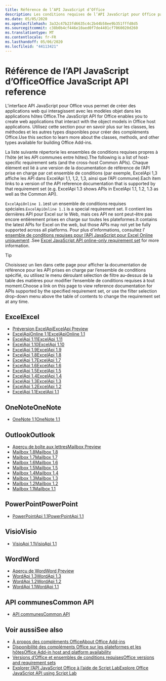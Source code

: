```yaml
---
title: Référence de l’API JavaScript d’Office
description: Les conditions requises de l’API JavaScript pour Office par hôte.
ms.date: 05/05/2020
ms.openlocfilehash: 3a32c47b23fd6635c4c2b44b58ee9b351fffd8d5
ms.sourcegitcommit: c38b0b4cf446e10aed0f7de4401cf7060020d260
ms.translationtype: MT
ms.contentlocale: fr-FR
ms.lasthandoff: 05/06/2020
ms.locfileid: "44113421"
---
```

# <a name="office-javascript-api-reference"></a><span data-ttu-id="8fcf6-103">Référence de l’API JavaScript d’Office</span><span class="sxs-lookup"><span data-stu-id="8fcf6-103">Office JavaScript API reference</span></span>

<span data-ttu-id="8fcf6-104">L’interface API JavaScript pour Office vous permet de créer des applications web qui interagissent avec les modèles objet dans les applications hôtes Office.</span><span class="sxs-lookup"><span data-stu-id="8fcf6-104">The JavaScript API for Office enables you to create web applications that interact with the object models in Office host applications.</span></span> <span data-ttu-id="8fcf6-105">Utilisez cette section pour en savoir plus sur les classes, les méthodes et les autres types disponibles pour créer des compléments Office.</span><span class="sxs-lookup"><span data-stu-id="8fcf6-105">Use this section to learn more about the classes, methods, and other types available for building Office Add-ins.</span></span>

<span data-ttu-id="8fcf6-106">La liste suivante répertorie les ensembles de conditions requises propres à l’hôte (et les API communes entre hôtes).</span><span class="sxs-lookup"><span data-stu-id="8fcf6-106">The following is a list of host-specific requirement sets (and the cross-host Common APIs).</span></span> <span data-ttu-id="8fcf6-107">Chaque élément est lié à une version de la documentation de référence de l’API prise en charge par cet ensemble de conditions (par exemple, ExcelApi 1,3 affiche les API dans ExcelApi 1,1, 1,2, 1,3, ainsi que l’API commune).</span><span class="sxs-lookup"><span data-stu-id="8fcf6-107">Each item links to a version of the API reference documentation that is supported by that requirement set (e.g. ExcelApi 1.3 shows APIs in ExcelApi 1.1, 1.2, 1.3 as well as the Common API).</span></span>

<span data-ttu-id="8fcf6-108">`ExcelApiOnline 1.1`est un ensemble de conditions requises spéciales.</span><span class="sxs-lookup"><span data-stu-id="8fcf6-108">`ExcelApiOnline 1.1` is a special requirement set.</span></span> <span data-ttu-id="8fcf6-109">Il contient les dernières API pour Excel sur le Web, mais ces API ne sont peut-être pas encore entièrement prises en charge sur toutes les plateformes.</span><span class="sxs-lookup"><span data-stu-id="8fcf6-109">It contains the latest APIs for Excel on the web, but those APIs may not yet be fully supported across all platforms.</span></span> <span data-ttu-id="8fcf6-110">Pour plus d’informations, consultez l' [ensemble de conditions requises pour l’API JavaScript pour Excel Online uniquement](/office/dev/add-ins/reference/requirement-sets/excel-api-online-requirement-set) .</span><span class="sxs-lookup"><span data-stu-id="8fcf6-110">See [Excel JavaScript API online-only requirement set](/office/dev/add-ins/reference/requirement-sets/excel-api-online-requirement-set) for more information.</span></span>

> [!TIP]
> <span data-ttu-id="8fcf6-111">Choisissez un lien dans cette page pour afficher la documentation de référence pour les API prises en charge par l’ensemble de conditions spécifié, ou utilisez le menu déroulant sélection de filtre au-dessus de la table des matières pour modifier l’ensemble de conditions requises à tout moment.</span><span class="sxs-lookup"><span data-stu-id="8fcf6-111">Choose a link on this page to view reference documentation for APIs supported by the specified requirement set, or use the filter selection drop-down menu above the table of contents to change the requirement set at any time.</span></span>

## <a name="excel"></a><span data-ttu-id="8fcf6-112">Excel</span><span class="sxs-lookup"><span data-stu-id="8fcf6-112">Excel</span></span>

- [<span data-ttu-id="8fcf6-113">Préversion ExcelApi</span><span class="sxs-lookup"><span data-stu-id="8fcf6-113">ExcelApi Preview</span></span>](/javascript/api/excel?view=excel-js-preview)
- [<span data-ttu-id="8fcf6-114">ExcelApiOnline 1,1</span><span class="sxs-lookup"><span data-stu-id="8fcf6-114">ExcelApiOnline 1.1</span></span>](/javascript/api/excel?view=excel-js-online)
- [<span data-ttu-id="8fcf6-115">ExcelApi 1,11</span><span class="sxs-lookup"><span data-stu-id="8fcf6-115">ExcelApi 1.11</span></span>](/javascript/api/excel?view=excel-js-1.11)
- [<span data-ttu-id="8fcf6-116">ExcelApi 1.10</span><span class="sxs-lookup"><span data-stu-id="8fcf6-116">ExcelApi 1.10</span></span>](/javascript/api/excel?view=excel-js-1.10)
- [<span data-ttu-id="8fcf6-117">ExcelApi 1.9</span><span class="sxs-lookup"><span data-stu-id="8fcf6-117">ExcelApi 1.9</span></span>](/javascript/api/excel?view=excel-js-1.9)
- [<span data-ttu-id="8fcf6-118">ExcelApi 1.8</span><span class="sxs-lookup"><span data-stu-id="8fcf6-118">ExcelApi 1.8</span></span>](/javascript/api/excel?view=excel-js-1.8)
- [<span data-ttu-id="8fcf6-119">ExcelApi 1.7</span><span class="sxs-lookup"><span data-stu-id="8fcf6-119">ExcelApi 1.7</span></span>](/javascript/api/excel?view=excel-js-1.7)
- [<span data-ttu-id="8fcf6-120">ExcelApi 1.6</span><span class="sxs-lookup"><span data-stu-id="8fcf6-120">ExcelApi 1.6</span></span>](/javascript/api/excel?view=excel-js-1.6)
- [<span data-ttu-id="8fcf6-121">ExcelApi 1.5</span><span class="sxs-lookup"><span data-stu-id="8fcf6-121">ExcelApi 1.5</span></span>](/javascript/api/excel?view=excel-js-1.5)
- [<span data-ttu-id="8fcf6-122">ExcelApi 1.4</span><span class="sxs-lookup"><span data-stu-id="8fcf6-122">ExcelApi 1.4</span></span>](/javascript/api/excel?view=excel-js-1.4)
- [<span data-ttu-id="8fcf6-123">ExcelApi 1.3</span><span class="sxs-lookup"><span data-stu-id="8fcf6-123">ExcelApi 1.3</span></span>](/javascript/api/excel?view=excel-js-1.3)
- [<span data-ttu-id="8fcf6-124">ExcelApi 1.2</span><span class="sxs-lookup"><span data-stu-id="8fcf6-124">ExcelApi 1.2</span></span>](/javascript/api/excel?view=excel-js-1.2)
- [<span data-ttu-id="8fcf6-125">ExcelApi 1.1</span><span class="sxs-lookup"><span data-stu-id="8fcf6-125">ExcelApi 1.1</span></span>](/javascript/api/excel?view=excel-js-1.1)

## <a name="onenote"></a><span data-ttu-id="8fcf6-126">OneNote</span><span class="sxs-lookup"><span data-stu-id="8fcf6-126">OneNote</span></span>

- [<span data-ttu-id="8fcf6-127">OneNote 1,1</span><span class="sxs-lookup"><span data-stu-id="8fcf6-127">OneNote 1.1</span></span>](/javascript/api/onenote?view=onenote-js-1.1)

## <a name="outlook"></a><span data-ttu-id="8fcf6-128">Outlook</span><span class="sxs-lookup"><span data-stu-id="8fcf6-128">Outlook</span></span>

- [<span data-ttu-id="8fcf6-129">Aperçu de boîte aux lettres</span><span class="sxs-lookup"><span data-stu-id="8fcf6-129">Mailbox Preview</span></span>](/javascript/api/outlook?view=outlook-js-preview)
- [<span data-ttu-id="8fcf6-130">Mailbox 1.8</span><span class="sxs-lookup"><span data-stu-id="8fcf6-130">Mailbox 1.8</span></span>](/javascript/api/outlook?view=outlook-js-1.8)
- [<span data-ttu-id="8fcf6-131">Mailbox 1.7</span><span class="sxs-lookup"><span data-stu-id="8fcf6-131">Mailbox 1.7</span></span>](/javascript/api/outlook?view=outlook-js-1.7)
- [<span data-ttu-id="8fcf6-132">Mailbox 1.6</span><span class="sxs-lookup"><span data-stu-id="8fcf6-132">Mailbox 1.6</span></span>](/javascript/api/outlook?view=outlook-js-1.6)
- [<span data-ttu-id="8fcf6-133">Mailbox 1.5</span><span class="sxs-lookup"><span data-stu-id="8fcf6-133">Mailbox 1.5</span></span>](/javascript/api/outlook?view=outlook-js-1.5)
- [<span data-ttu-id="8fcf6-134">Mailbox 1.4</span><span class="sxs-lookup"><span data-stu-id="8fcf6-134">Mailbox 1.4</span></span>](/javascript/api/outlook?view=outlook-js-1.4)
- [<span data-ttu-id="8fcf6-135">Mailbox 1.3</span><span class="sxs-lookup"><span data-stu-id="8fcf6-135">Mailbox 1.3</span></span>](/javascript/api/outlook?view=outlook-js-1.3)
- [<span data-ttu-id="8fcf6-136">Mailbox 1.2</span><span class="sxs-lookup"><span data-stu-id="8fcf6-136">Mailbox 1.2</span></span>](/javascript/api/outlook?view=outlook-js-1.2)
- [<span data-ttu-id="8fcf6-137">Mailbox 1.1</span><span class="sxs-lookup"><span data-stu-id="8fcf6-137">Mailbox 1.1</span></span>](/javascript/api/outlook?view=outlook-js-1.1)

## <a name="powerpoint"></a><span data-ttu-id="8fcf6-138">PowerPoint</span><span class="sxs-lookup"><span data-stu-id="8fcf6-138">PowerPoint</span></span>

- [<span data-ttu-id="8fcf6-139">PowerPointApi 1.1</span><span class="sxs-lookup"><span data-stu-id="8fcf6-139">PowerPointApi 1.1</span></span>](/javascript/api/powerpoint?view=powerpoint-js-1.1)

## <a name="visio"></a><span data-ttu-id="8fcf6-140">Visio</span><span class="sxs-lookup"><span data-stu-id="8fcf6-140">Visio</span></span>

- [<span data-ttu-id="8fcf6-141">VisioApi 1,1</span><span class="sxs-lookup"><span data-stu-id="8fcf6-141">VisioApi 1.1</span></span>](/javascript/api/visio?view=visio-js-1.1)

## <a name="word"></a><span data-ttu-id="8fcf6-142">Word</span><span class="sxs-lookup"><span data-stu-id="8fcf6-142">Word</span></span>

- [<span data-ttu-id="8fcf6-143">Aperçu de Word</span><span class="sxs-lookup"><span data-stu-id="8fcf6-143">Word Preview</span></span>](/javascript/api/word?view=word-js-preview)
- [<span data-ttu-id="8fcf6-144">WordApi 1.3</span><span class="sxs-lookup"><span data-stu-id="8fcf6-144">WordApi 1.3</span></span>](/javascript/api/word?view=word-js-1.3)
- [<span data-ttu-id="8fcf6-145">WordApi 1.2</span><span class="sxs-lookup"><span data-stu-id="8fcf6-145">WordApi 1.2</span></span>](/javascript/api/word?view=word-js-1.2)
- [<span data-ttu-id="8fcf6-146">WordApi 1.1</span><span class="sxs-lookup"><span data-stu-id="8fcf6-146">WordApi 1.1</span></span>](/javascript/api/word?view=word-js-1.1)

## <a name="common-api"></a><span data-ttu-id="8fcf6-147">API communes</span><span class="sxs-lookup"><span data-stu-id="8fcf6-147">Common API</span></span>

- [<span data-ttu-id="8fcf6-148">API communes</span><span class="sxs-lookup"><span data-stu-id="8fcf6-148">Common API</span></span>](/javascript/api/office?view=common-js)

## <a name="see-also"></a><span data-ttu-id="8fcf6-149">Voir aussi</span><span class="sxs-lookup"><span data-stu-id="8fcf6-149">See also</span></span>

- [<span data-ttu-id="8fcf6-150">À propos des compléments Office</span><span class="sxs-lookup"><span data-stu-id="8fcf6-150">About Office Add-ins</span></span>](/office/dev/add-ins/overview)
- [<span data-ttu-id="8fcf6-151">Disponibilité des compléments Office sur les plateformes et les hôtes</span><span class="sxs-lookup"><span data-stu-id="8fcf6-151">Office Add-in host and platform availability</span></span>](/office/dev/add-ins/overview/office-add-in-availability)
- [<span data-ttu-id="8fcf6-152">Versions d’Office et ensembles de conditions requises</span><span class="sxs-lookup"><span data-stu-id="8fcf6-152">Office versions and requirement sets</span></span>](/office/dev/add-ins/develop/office-versions-and-requirement-sets)
- [<span data-ttu-id="8fcf6-153">Explorer l’API JavaScript Office à l’aide de Script Lab</span><span class="sxs-lookup"><span data-stu-id="8fcf6-153">Explore Office JavaScript API using Script Lab</span></span>](/office/dev/add-ins/overview/explore-with-script-lab)
